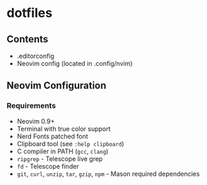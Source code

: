 # dotfiles

## Contents
- .editorconfig
- Neovim config (located in .config/nvim)

## Neovim Configuration

### Requirements
- Neovim 0.9+
- Terminal with true color support
- Nerd Fonts patched font
- Clipboard tool (see `:help clipboard`)
- C compiler in PATH (`gcc`, `clang`)
- `ripgrep` - Telescope live grep
- `fd` - Telescope finder
- `git`, `curl`, `unzip`, `tar`, `gzip`, `npm` - Mason required dependencies
